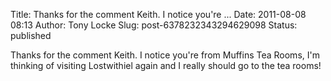 Title: Thanks for the comment Keith. I notice you&#39;re ...
Date: 2011-08-08 08:13
Author: Tony Locke
Slug: post-6378232343294629098
Status: published

Thanks for the comment Keith. I notice you're from Muffins Tea Rooms, I'm thinking of visiting Lostwithiel again and I really should go to the tea rooms!
